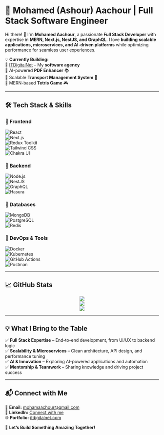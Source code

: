 <!-- Modern GitHub README for Mohamed (Ashour) Aachour -->

# 🚀 Mohamed (Ashour) Aachour | Full Stack Software Engineer  

Hi there! 👋 I'm **Mohamed Aachour**, a passionate **Full Stack Developer** with expertise in **MERN, Next.js, NestJS, and GraphQL**. I love **building scalable applications, microservices, and AI-driven platforms** while optimizing performance for seamless user experiences.

💡 **Currently Building:**  
🔹 [ITDigitalNet](https://itdigitalnet.com) – My **software agency**  
🔹 AI-powered **PDF Enhancer** 📚  
🔹 Scalable **Transport Management System** 🚛  
🔹 MERN-based **Tetris Game** 🎮  

---

## 🛠️ Tech Stack & Skills  

### 🔹 **Frontend**  
![React](https://img.shields.io/badge/React-61DAFB?style=flat&logo=react&logoColor=white)  
![Next.js](https://img.shields.io/badge/Next.js-000000?style=flat&logo=next.js&logoColor=white)  
![Redux Toolkit](https://img.shields.io/badge/Redux_Toolkit-764ABC?style=flat&logo=redux&logoColor=white)  
![Tailwind CSS](https://img.shields.io/badge/Tailwind_CSS-38B2AC?style=flat&logo=tailwind-css&logoColor=white)  
![Chakra UI](https://img.shields.io/badge/Chakra_UI-319795?style=flat&logo=chakra-ui&logoColor=white)  

### 🔹 **Backend**  
![Node.js](https://img.shields.io/badge/Node.js-43853D?style=flat&logo=node.js&logoColor=white)  
![NestJS](https://img.shields.io/badge/Nest.js-E0234E?style=flat&logo=nestjs&logoColor=white)  
![GraphQL](https://img.shields.io/badge/GraphQL-E10098?style=flat&logo=graphql&logoColor=white)  
![Hasura](https://img.shields.io/badge/Hasura-1EB4D4?style=flat&logo=hasura&logoColor=white)  

### 🔹 **Databases**  
![MongoDB](https://img.shields.io/badge/MongoDB-4EA94B?style=flat&logo=mongodb&logoColor=white)  
![PostgreSQL](https://img.shields.io/badge/PostgreSQL-316192?style=flat&logo=postgresql&logoColor=white)  
![Redis](https://img.shields.io/badge/Redis-DC382D?style=flat&logo=redis&logoColor=white)  

### 🔹 **DevOps & Tools**  
![Docker](https://img.shields.io/badge/Docker-2496ED?style=flat&logo=docker&logoColor=white)  
![Kubernetes](https://img.shields.io/badge/Kubernetes-326CE5?style=flat&logo=kubernetes&logoColor=white)  
![GitHub Actions](https://img.shields.io/badge/GitHub_Actions-2088FF?style=flat&logo=github-actions&logoColor=white)  
![Postman](https://img.shields.io/badge/Postman-FF6C37?style=flat&logo=postman&logoColor=white)  

---

## 📈 GitHub Stats  

<p align="center">
  <img src="https://streak-stats.demolab.com?user=AACHOURMOHAMED&theme=github-dark&border=DADADA&ring=4C8EDA&fire=DD7A22&dates=4C8EDA" />
  <br>
  <img src="https://github-readme-stats.vercel.app/api?username=AACHOURMOHAMED&show_icons=true&theme=github_dark&count_private=true" />
  <br>
  <img src="https://github-readme-stats.vercel.app/api/top-langs?username=AACHOURMOHAMED&show_icons=true&theme=github_dark" />
</p>

---

## 💡 What I Bring to the Table  

✅ **Full Stack Expertise** – End-to-end development, from UI/UX to backend logic  
✅ **Scalability & Microservices** – Clean architecture, API design, and performance tuning  
✅ **AI & Innovation** – Exploring AI-powered applications and automation  
✅ **Mentorship & Teamwork** – Sharing knowledge and driving project success  

---

## 📬 Connect with Me  

📧 **Email:** [mohamaachour@gmail.com](mailto:mohamaachour@gmail.com)  
💼 **LinkedIn:** [Connect with me](https://www.linkedin.com/in/mohamed-aachour-25405b215/)  
🌐 **Portfolio:** [itdigitalnet.com](https://itdigitalnet.com)  

🚀 **Let’s Build Something Amazing Together!**
